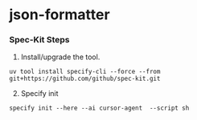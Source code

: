 # json-formatter



### Spec-Kit Steps

1. Install/upgrade the tool.
```
uv tool install specify-cli --force --from git+https://github.com/github/spec-kit.git
```

2. Specify init
```
specify init --here --ai cursor-agent  --script sh
```
